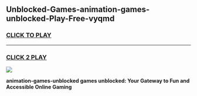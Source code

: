 
## Unblocked-Games-animation-games-unblocked-Play-Free-vyqmd
<h3>
<a href="https://premium76.site?title=animation-games-unblocked&ref=23A">CLICK TO PLAY</a></h3>
<hr>

<h3>
<a href="https://premium76.site?title=animation-games-unblocked&ref=23A">CLICK 2 PLAY</a>
  
</h3>

<a href="https://premium76.site?title=animation-games-unblocked&ref=23A"><img src="https://clearcache.store/games.png"></a>


**animation-games-unblocked games unblocked: Your Gateway to Fun and Accessible Online Gaming**
